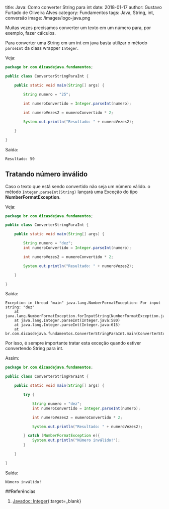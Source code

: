 title: Java: Como converter String para int
date: 2018-01-17
author: Gustavo Furtado de Oliveira Alves
category: Fundamentos
tags: Java, String, int, conversão
image: /images/logo-java.png

Muitas vezes precisamos converter um texto em um número para, por exemplo, fazer cálculos.

Para converter uma String em um int em java basta utilizar o método ```parseInt``` da class wrapper ```Integer```.

Veja:

```java
package br.com.dicasdejava.fundamentos;

public class ConverterStringParaInt {

	public static void main(String[] args) {

		String numero = "25";
		
		int numeroConvertido = Integer.parseInt(numero);

		int numeroVezes2 = numeroConvertido * 2;

		System.out.println("Resultado: " + numeroVezes2);

	}

}
```

Saída:

```
Resultado: 50
```

## Tratando número inválido

Caso o texto que está sendo convertido não seja um número válido.
o método ```Integer.parseInt(String)``` lançará uma Exceção do tipo **NumberFormatException**.

Veja:

```java
package br.com.dicasdejava.fundamentos;

public class ConverterStringParaInt {

	public static void main(String[] args) {

		String numero = "dez";
		int numeroConvertido = Integer.parseInt(numero);

		int numeroVezes2 = numeroConvertido * 2;

		System.out.println("Resultado: " + numeroVezes2);

	}

}
```

Saída:

```
Exception in thread "main" java.lang.NumberFormatException: For input string: "dez"
	at java.lang.NumberFormatException.forInputString(NumberFormatException.java:65)
	at java.lang.Integer.parseInt(Integer.java:580)
	at java.lang.Integer.parseInt(Integer.java:615)
	at br.com.dicasdejava.fundamentos.ConverterStringParaInt.main(ConverterStringParaInt.java:8)
```

Por isso, é sempre importante tratar esta exceção quando estiver convertendo
String para int.

Assim:

```java
package br.com.dicasdejava.fundamentos;

public class ConverterStringParaInt {

	public static void main(String[] args) {

		try {

			String numero = "dez";
			int numeroConvertido = Integer.parseInt(numero);

			int numeroVezes2 = numeroConvertido * 2;

			System.out.println("Resultado: " + numeroVezes2);

		} catch (NumberFormatException e){
			System.out.println("Número inválido!");
		}

	}

}
```

Saída:

```
Número inválido!
```


##Referências

1. [Javadoc: Integer](https://docs.oracle.com/javase/8/docs/api/java/lang/Integer.html){:target=\_blank}
